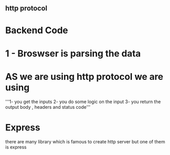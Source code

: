 ## http protocol 

# Backend Code 

# 1 - Broswser is parsing the data

# AS we are using http protocol we are using
'''1- you get the inputs 
   2- you do some logic on the input
   3- you return the output body , headers  and status code'''  

# Express
there are many library which is famous to create http server but one of them is express


   